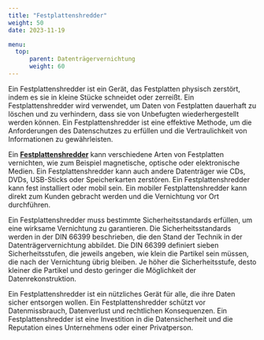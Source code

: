 ```yaml
---
title: "Festplattenshredder"
weight: 50
date: 2023-11-19

menu:
  top:
      parent: Datenträgervernichtung
      weight: 60
---
```


Ein Festplattenshredder ist ein Gerät, das Festplatten physisch zerstört, indem es sie in kleine Stücke schneidet oder zerreißt. Ein Festplattenshredder wird verwendet, um Daten von Festplatten dauerhaft zu löschen und zu verhindern, dass sie von Unbefugten wiederhergestellt werden können. Ein Festplattenshredder ist eine effektive Methode, um die Anforderungen des Datenschutzes zu erfüllen und die Vertraulichkeit von Informationen zu gewährleisten.

Ein **[Festplattenshredder](https://hddlab.de/datenrettung/festplattenvernichtung.html)** kann verschiedene Arten von Festplatten vernichten, wie zum Beispiel magnetische, optische oder elektronische Medien. Ein Festplattenshredder kann auch andere Datenträger wie CDs, DVDs, USB-Sticks oder Speicherkarten zerstören. Ein Festplattenshredder kann fest installiert oder mobil sein. Ein mobiler Festplattenshredder kann direkt zum Kunden gebracht werden und die Vernichtung vor Ort durchführen.

Ein Festplattenshredder muss bestimmte Sicherheitsstandards erfüllen, um eine wirksame Vernichtung zu garantieren. Die Sicherheitsstandards werden in der DIN 66399 beschrieben, die den Stand der Technik in der Datenträgervernichtung abbildet. Die DIN 66399 definiert sieben Sicherheitsstufen, die jeweils angeben, wie klein die Partikel sein müssen, die nach der Vernichtung übrig bleiben. Je höher die Sicherheitsstufe, desto kleiner die Partikel und desto geringer die Möglichkeit der Datenrekonstruktion.

Ein Festplattenshredder ist ein nützliches Gerät für alle, die ihre Daten sicher entsorgen wollen. Ein Festplattenshredder schützt vor Datenmissbrauch, Datenverlust und rechtlichen Konsequenzen. Ein Festplattenshredder ist eine Investition in die Datensicherheit und die Reputation eines Unternehmens oder einer Privatperson.
